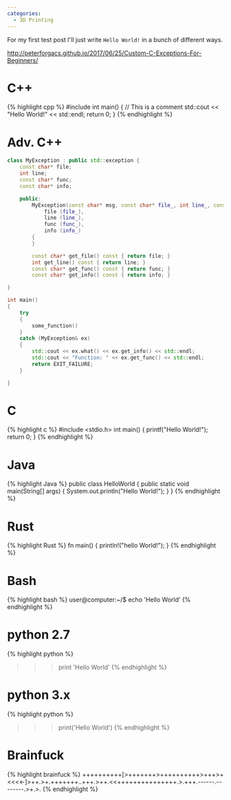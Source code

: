 ```yaml
---
categories:
  - 3D Printing
---
```

For my first test post I'll just write ```Hello World!``` in a bunch of different ways.

http://peterforgacs.github.io/2017/06/25/Custom-C-Exceptions-For-Beginners/

# C++
{% highlight cpp %}
#include <iostream>
int main()
{
  // This is a comment
  std::cout << "Hello World!" << std::endl;
  return 0;
}
{% endhighlight %}

# Adv. C++
```cpp
class MyException : public std::exception {
	const char* file;
    int line;
    const char* func;
    const char* info;

    public:
    	MyException(const char* msg, const char* file_, int line_, const char* func_, const char* info_ = "") : std::exception(msg),
        	file (file_),
        	line (line_),
        	func (func_),
        	info (info_)
        {
        }

        const char* get_file() const { return file; }
        int get_line() const { return line; }
        const char* get_func() const { return func; }
        const char* get_info() const { return info; }

}

int main()
{
	try
    {
    	some_function()
    }
    catch (MyException& ex)
    {
    	std::cout << ex.what() << ex.get_info() << std::endl;
        std::cout << "Function: " << ex.get_func() << std::endl;
        return EXIT_FAILURE;
    }

}
```

# C
{% highlight c %}
#include <stdio.h>
int main()
{
  printf("Hello World!");
  return 0;
}
{% endhighlight %}

# Java
{% highlight Java %}
public class HelloWorld
{
  public static void main(String[] args)
  {
    System.out.println("Hello World!");
  }
}
{% endhighlight %}

# Rust
{% highlight Rust %}
fn main()
{
  println!("hello World!");
}
{% endhighlight %}

# Bash
{% highlight bash %}
user@computer:~/$ echo 'Hello World'
{% endhighlight %}

# python 2.7
{% highlight python %}
>>> print 'Hello World'
{% endhighlight %}

# python 3.x
{% highlight python %}
>>> print('Hello World')
{% endhighlight %}

# Brainfuck
{% highlight brainfuck %}
++++++++++[>+++++++>++++++++++>+++>+<<<<-]>++.>+.+++++++..+++.>++.<<+++++++++++++++.>.+++.------.--------.>+.>.
{% endhighlight %}
